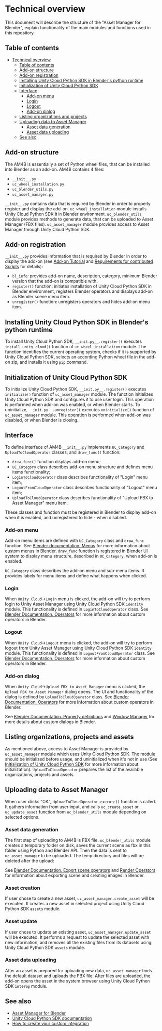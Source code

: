 # Technical overview

This document will describe the structure of the "Asset Manager for Blender", explain functionality of the main modules and functions used in this repository.

## Table of contents

- [Technical overview](#technical-overview)
  - [Table of contents](#table-of-contents)
  - [Add-on structure](#add-on-structure)
  - [Add-on registration](#add-on-registration)
  - [Installing Unity Cloud Python SDK in Blender's python runtime](#installing-unity-cloud-python-sdk-in-blenders-python-runtime)
  - [Initialization of Unity Cloud Python SDK](#initialization-of-unity-cloud-python-sdk)
  - [Interface](#interface)
    - [Add-on menu](#add-on-menu)
    - [Login](#login)
    - [Logout](#logout)
    - [Add-on dialog](#add-on-dialog)
  - [Listing organizations and projects](#listing-organizations-and-projects)
  - [Uploading data to Asset Manager](#uploading-data-to-asset-manager)
    - [Asset data generation](#asset-data-generation)
    - [Asset data uploading](#asset-data-uploading)
  - [See also](#see-also)

## Add-on structure

The AM4B is essentially a set of Python wheel files, that can be installed into Blender as an add-on.
AM4B contains 4 files:
- `__init__.py`
- `uc_wheel_installation.py`
- `uc_blender_utils.py`
- `uc_asset_manager.py`

`__init__.py` contains data that is required by Blender in order to properly register and display the add-on.
`uc_wheel_installation` module installs Unity Cloud Python SDK it in Blender environment.
`uc_blender_utils` module provides methods to generate data, that can be uploaded to Asset Manager (FBX files).
`uc_asset_manager` module provides access to Asset Manager through Unity Cloud Python SDK.

## Add-on registration

`__init__.py` provides information that is required by Blender in order to display the add-on (see [Add-on Tutorial](https://docs.blender.org/manual/en/latest/advanced/scripting/addon_tutorial.html#what-is-an-add-on) and [Requirements for contributed Scripts](https://wiki.blender.org/wiki/Process/Addons/Guidelines) for details):
- `bl_info`: provides add-on name, description, category, minimum Blender version that the add-on is compatible with.
- `register()` function: initiates installation of Unity Cloud Python SDK in Blender environment, registers Blender operators and displays add-on as Blender scene menu item.
- `unregister()` function: unregisters operators and hides add-on menu item.

## Installing Unity Cloud Python SDK in Blender's python runtime

To install Unity Cloud Python SDK, `__init.py__.register()` executes `install_unity_cloud()` function of `uc_wheel_installation` module. The function identifies the current operating system, checks if it is supported by Unity Cloud Python SDK, selects an according Python wheel file in the add-on zip, and installs it using `pip` command.

## Initialization of Unity Cloud Python SDK

To initialize Unity Cloud Python SDK, `__init.py__.register()` executes `initialize()` function of `uc_asset_manager` module. The function initializes Unity Cloud Python SDK and configures it to use user login. This operation is performed when add-on was enabled, or when Blender starts.
To uninitialize, `__init.py__.unregister()` executes `uninitialize()` function of `uc_asset_manager` module. This operation is performed when add-on was disabled, or when Blender is closing.

## Interface

To define interface of AM4B `__init__.py` implements `UC_Category` and `UploadToCloudOperator` classes, and `draw_func()` function:
- `draw_func()` function displays add-on menu;
- `UC_Category` class describes add-on menu structure and defines menu items functionality;
- `LoginToCloudOperator` class describes functionality of "Login" menu item;
- `LogoutFromCloudOperator` class describes functionality of "Logout" menu item;
- `UploadToCloudOperator` class describes functionality of "Upload FBX to Asset Manager" menu item. 

These classes and function must be registered in Blender to display add-on when it is enabled, and unregistered to hide - when disabled.

### Add-on menu

Add-on menu items are defined with `UC_Category` class and `draw_func` function. See [Blender documentation. Menus](https://docs.blender.org/api/current/bpy.types.Menu.html#menu-bpy-struct) for more information about custom menus in Blender.
`draw_func` function is registered in Blender UI system to display menu structure, described in `UC_Category`, when add-on is enabled.

`UC_Category` class describes the add-on menu and sub-menu items. It provides labels for menu items and define what happens when clicked.

### Login

When `Unity Cloud`->`Login` menu is clicked, the add-on will try to perform login to Unity Asset Manager using Unity Cloud Python SDK `identity` module. This functionality is defined in `LoginToCloudOperator` class. See [Blender Documentation. Operators](https://docs.blender.org/api/current/bpy.ops.html) for more information about custom operators in Blender.  

### Logout

When `Unity Cloud`->`Logout` menu is clicked, the add-on will try to perform logout from Unity Asset Manager using Unity Cloud Python SDK `identity` module. This functionality is defined in `LogoutFromCloudOperator` class. See [Blender Documentation. Operators](https://docs.blender.org/api/current/bpy.ops.html) for more information about custom operators in Blender.

### Add-on dialog

When `Unity Cloud`->`Upload FBX to Asset Manager` menu is clicked, the `Upload FBX to Asset Manager` dialog opens. The UI and functionality of the dialog is defined by `UploadToCloudOperator` class. See [Blender Documentation. Operators](https://docs.blender.org/api/current/bpy.ops.html) for more information about custom operators in Blender.

See [Blender Documentation. Property definitions](https://docs.blender.org/api/current/bpy.props.html) and [Window Manager](https://docs.blender.org/api/current/bpy.types.WindowManager.html) for more details about custom dialogs in Blender.

## Listing organizations, projects and assets

As mentioned above, access to Asset Manager is provided by `uc_asset_manager` module which uses Unity Cloud Python SDK. The module should be initialized before usage, and uninitialized when it's not in use (See [Initialization of Unity Cloud Python SDK](#initialization-of-unity-cloud-python-sdk) for more information about initialization).
`UploadToCloudOperator` prepares the list of the available organizations, projects and assets.

## Uploading data to Asset Manager

When user clicks "OK", `UploadToCloudOperator.execute()` function is called. It gathers information from user input, and calls `uc_create_asset` or `uc_update_asset` function from `uc_blender_utils` module depending on selected options.

### Asset data generation

The first step of uploading to AM4B is FBX file. `uc_blender_utils` module creates a temporary folder on disk, saves the current scene as fbx in this folder using Python and Blender API. Then the data is sent to `uc_asset_manager` to be uploaded. The temp directory and files will be deleted after the upload:

See [Blender Documentation. Export scene operators](https://docs.blender.org/api/current/bpy.ops.export_scene.html#module-bpy.ops.export_scene) and [Render Operators](https://docs.blender.org/api/current/bpy.ops.render.html#module-bpy.ops.render) for information about exporting scene and creating images in Blender.

### Asset creation

If user chose to create a new asset, `uc_asset_manager.create_asset` will be executed. It creates a new asset in selected project using Unity Cloud Python SDK `assets` module.

### Asset update

If user chose to update an existing asset, `uc_asset_manager.update_asset` will be executed. It performs a request to update the selected asset with new information, and removes all the existing files from its datasets using Unity Cloud Python SDK `assets` module.

### Asset data uploading

After an asset is prepared for uploading new data, `uc_asset_manager` finds the default dataset and uploads the FBX file. After files are uploaded, the add-on opens the asset in the system browser using Unity Cloud Python SDK `interop` module.

## See also

- [Asset Manager for Blender](../README.md)
- [Unity Cloud Python SDK documentation](https://docs.unity.com/cloud/en-us/asset-manager/python-sdk)
- [How to create your custom integration](https://docs.unity.com/cloud/en-us/asset-manager/create-own-integration)
